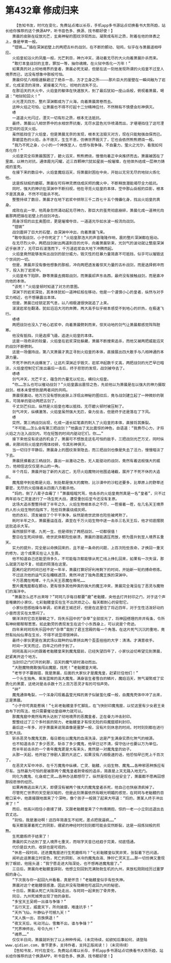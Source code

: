 # 第432章 修成归来
        【告知书友，时代在变化，免费站点难以长存，手机app多书源站点切换看书大势所趋，站长给你推荐的这个换源APP，听书音色多、换源、找书都好使！】
       萧晨的皮肤在绽放光芒，玄奥神秘的图纹浮现而出，凝聚成有形之质，附着在他的体表之上，像是甲胄一般。
       “铿锵……”插在深渊岩壁上的两把古朴的战剑，在不断的颤动、轻鸣，似乎在与萧晨遥相呼应。
       火焰皇如浴火的凤凰一般，光芒刺目，神力冲天，涌动着无尽的大火向着萧晨扑杀而来。
       “敢打本皇战剑的主意，罪加一等，抽你魂魄，在火狱中炼化一万年！”
       如果真的对上彻地境界的皇者，萧晨必死无疑，但是在这一刻他发现所谓的火焰皇不过至人境界而已，远没有想象中那般可怕。
       萧晨仰仗八相极速躲避过了绝杀一击，方才立身之所————那片巨大的崖壁在一瞬间融为了岩浆，化成滚烫的液体，紧接着又汽化，彻地的消失不见。
       在那滔天的大火中，火焰皇的躯体在快速放大，到了最后犹如一座山岳般，俯视着萧晨，喝道：“地狱轮回火！”
       火光湮灭四方，整片深渊都成为了火海，向着萧晨席卷而去。
       这种火焰之可怕，让萧晨也不得不打起十二分精神应付，不然稍有不慎便会形神俱灭。
       哧
       一道道火光闪过，湮灭一切有形之质，根本无法抵抗。
       最终，萧晨以八相世界中的水相世界抗衡，无尽水蓝色光华喷涌而出，才堪堪挡住了这可湮灭空间的滔天火焰。
       虽然抵挡住了火焰皇，但是萧晨无奈的发现，根本无法毁灭对方，现在只能勉强自保而已。
       那碧蓝色的火焰，永不熄灭，生生不息，仿佛世界毁灭了，它也会依然熊熊燃烧一般。
       “我乃不死之身，小小的一个神族至人，也想与我争锋，不自量力，萤火之光尔，看我如何炼化你！”
       火焰皇完全将萧晨围困了，碧火滔天，熊熊燃烧，慢慢向着正中央推挤而去。萧晨被困在了里面，以神力对抗，通体霞光闪耀，近三百颗神穴犹如星辰一般璀璨，在他体外结成一层神力铸成的茧壳。
       在接下来的数日中，火焰皇魔焰滔天，将萧晨封困在中央，开始以无穷无尽的地狱火炼化他。
       这是炼狱般的磨砺，萧晨在可将神灵燃烧成灰烬的魔火中，不断释放潜能竭尽全力抵抗。
       同时，强大的神识在深渊中不断扫视，他在寻觅火焰皇的本体，空中那山岳般的巨影，根本不是其真身，不然不可能杀不死。
       整整持续了数日，萧晨才在地下岩浆中排除三千二百七十五个傀儡化身，找出火焰皇的真身。
       成败在此一举，他周身忽然涌动起无尽神力，那巨大的茧壳彻底崩碎，萧晨化成一道神光向着那两把插在岩壁上的战剑冲去。
       周身浮现的出玄奥图纹，更是璀璨夺目，一道道光华如水波一般流向战剑。
       “铿锵”
       战剑震碎了巨大的石壁，自深渊中冲出，向着萧晨飞来。
       “敢夺我战剑，小子你死定了！”火焰皇那浩大的声音隆隆作响，震的整片深渊都在摇动。
       在无尽烈火中，两把战剑射出两道刺目的光华，向着萧晨斩来，光剑气的波动就让整座深渊近乎崩溃了，无尽巨石滚落而下，千万道岩浆自大地下冲腾而起。
       火焰皇竟然能够发挥出战剑的部分威力，毁灭性的狂暴力量简直不可抵挡，似乎可以摧毁这个世间的一切。
       但是，萧晨并没有像他想象的那般，冲向两把透发着惊天力量的古朴战剑，而是选择俯冲而下，投入到了岩浆中。
       火焰皇布下陷阱，静等萧晨去摘取战剑，而萧晨却声东击西，最终没有接触战剑，而是直冲向他的本体。
       “该死！”火焰皇顿时知道了对方的意图。
       深渊下的岩浆深处，其本体犹如一道神虹般在移动，他是一个谨慎小心的皇者，纵然与对手实力相近，也不想暴露出本体。
       但是，萧晨已经锁定其气息，以八相极速很快就追了上来。
       滚滚岩浆在翻涌，犹如滔滔大河的奔腾，两大高手似乎根本感受不到地心的炽热，在极速飞行。
       哧哧
       两把战剑也没入了地心岩浆中，向着萧晨劈刺而来，惊天动地的剑气让萧晨都感觉阵阵胆寒。
       他没有抵挡，只是选择飞遁，追逐火焰皇的本体。
       这是一场奇异的较量，火焰皇在岩浆深处躲藏，萧晨不断搜索追杀，而他又被两把威能滔天的战剑不断劈刺。
       这是一场僵持战，第八天萧晨才真正寻到火焰皇的本体，直接展出四大散手与八相神通的本源力量。
       不死不休的大战爆发了，让这片深渊近乎毁灭，岩浆冲起数千丈高，两把战剑的光芒早已暗淡，火焰皇控制它们发出最后一击后，终于悲怒的发现，战剑被夺去了。
       哧哧
       剑气冲天，光芒千丈，蕴含的力量无以伦比，横扫火焰皇。
       “你……怎么也可以催动战剑？”火焰皇露出震惊之色，先前他以为萧晨是在以强大的神力摄取战剑，根本未曾想到是两者间的共鸣。
       萧晨很激动，他万万没有想到皮肤上浮现出神秘的图纹后，竟与战剑建立起了一种微妙的联系，可简单的驱动两把古剑了。
       千丈剑芒扫出，纵然是火焰皇也难以抵挡，无尽碧火顿时被压制了。
       剑气冲天，纵横激荡，火焰皇虽然强大无匹，奋力反击，但是终于还是落在了下风。
       哧
       突然，第三柄战剑出现，化成一道长虹笔直的刺入了火焰皇的本体，直接将其撕裂。
       “不可能……怎么会有第三把战剑？”他露出了无比震惊的神色，自语道：“我费尽心力，才将火焰之力注入战剑内，可在短暂的时间内驱动它们，你……”
       接下来他没有说话的机会了，萧晨可不想放走这名可怕的敌手，三把战剑光芒万丈，同时纵横，刹那间将火焰皇的残体绞碎，令其形神俱灭。
       当一切归于平静后，萧晨身上的图纹渐渐隐去，而三把战剑也像是失去了活力，慢慢暗淡了下去。
       萧晨抚摸着这三柄战剑，露出一丝激动之色，无人能驱动的战剑，竟然有着这般强大的威力，他相信这仅仅是冰山的一角。
       半个月后，萧晨开始了新的大逃亡，无尽火焰魔物对他围追堵截，展开了不死不休的大追杀。
       魔鬼窟中到处都是火焰，到处都是强大的魔物，比沙漠中的沙粒还要多，比草原上的野草还要密，无尽的火焰强者从四面八方截杀他。
       “妈的，倒了八辈子血霉了！”萧晨暗暗咒骂，他击杀的火焰皇竟然真是一名“皇者”，只不过两年前与亡灵皇进行了一场生死大战，遭受重创后至今还没有复原。
       这场大追杀整整持续了半年之久，火焰生物根本杀之不尽，一茬接着一茬，在几名天王境界的人形火焰生物的指挥下，险些将萧晨烧成灰烬。
       他的衣衫、须发被烧了个干干净净，纵然是绝世武体也险些被烤熟了。
       耗时半年之久，萧晨噩运连连，直至在千万火焰生物中逐一击杀三名天王后，他才彻底摆脱这批追杀大军。
       虽然狼狈不堪，九死一生，但是得到了两把战剑，一切都很值！
       整日在生死间徘徊，绝世武体都险些崩溃，萧晨的潜能遇压而放，修为晋升到至人境界五重天。
       实力的提升，完全是以命换回来的，且不是一条命的问题，上百次险些丧命，才换回一重天的修为，这个成果实在让人生畏。
       他不知道自己还能坚持多久，不可能每次都能够从死亡线上挣扎回来，如果有一次失误，那么就是万劫不复，彻底的陨落在这里。
       距离约定的时间已经不足一年半，萧晨打算好好利用剩下的时间，开始新一轮的搏命修炼。
       不过这次他的运气实在糟糕透顶，竟然冲进了独角恶魔王族的深渊中。
       千万恶魔在咆哮，十几头天王恶魔在嘶吼……
       整片魔鬼窟都在颤动，更有很多其他种类的强大的魔王冲来，萧晨完全淹没在了恶灵与魔物们的海洋中。
       “萧晨怎么还不出来呀？”珂珂几乎每日都要“磨”老骷髅，央他去打开封印之门，对于这个声音稚嫩的小家伙，七彩骷髅皇实在生不出厌烦之心，每天都耐心的安慰它。
       小家伙倍感枯燥与单调，初来君王城还好，但是在这里住了将近四年，对于生性活泼好动的小兽而言实在太憋闷了。
       懒洋洋的它百无聊赖之下，将失乐园中的“杂草”全部拔光了，将神园搭理的井井有条，令所有神树都郁郁葱葱。如此勤劳的表现发生在这个小东西身上，可以说是个奇迹。
       四年来珂珂将失乐园中的“杂草”栽到了君王宫殿的每一个角落。在这片死气沉沉的重地，竟然有灿灿仙草在生长，不得不说显得很神异。
       最终小家伙更是在演武场以栽种的仙草拼出两个歪歪扭扭的大字：清清。才满意收手。
       时间一天天而过，四年之约终于到了。
       珂珂高高兴兴的跟着老骷髅皇来到魔鬼窟前，已经失望四年了，小家伙迫切希望见到萧晨，赶紧离开这个地方。
       当封印之门打开的刹那，滔天的魔气顿时涌动而出。
       “大胆魔物竟敢强闯出魔窟，找死！”老骷髅皇大喝。
       “老爷子不要搞错，我是萧晨，后面的大家伙才是魔鬼皇，赶紧拦住他们！”
       一个头生独角、紫发蓝眸的高大魔鬼，满身皆生者雪白的鳞片，魔焰滔天，煞气凝聚成了实质化的黑雾，这绝对是击杀数十万上百万恶灵才有的可怕声势。
       “砰”
       魔鬼通体龟裂，一个浑身闪现着晶莹光辉的男子似破茧化蝶一般，自魔鬼壳体中冲了出来，正是萧晨。
       “小子你可真能惹祸！”七彩老骷髅皇手忙脚乱，在飞快封印魔鬼窟，以仗这里有少女君王亲自布下的阵法，他只需要催动皇级神力就可以。
       那魔鬼窟中竟然有两头达到了彻地境界的恶魔皇者，正在奋力冲击封印。
       整整经过了三个多时辰的努力，老骷髅皇才有惊无险的将魔窟顺利封印。
       最后这一年多，对于萧晨来说简直像是噩梦一般，没有片刻休息的时间，时时刻刻都在进行生死大战。
       斩杀恶灵与魔鬼无数，每日都在以魔鬼的血液洗澡，这是产生满身实质化煞气的根源。
       也不知道击杀了多少恶灵，斩杀了多少魔鬼，他早已记不清，保守估计也要以万为单位。
       而半年前击杀的一个青年魔鬼更是大有来头，竟然是一对魔鬼皇的幼子。
       从那一天起，他开始了惨剧人寰的大逃亡，如果没有八相极速的话，他恐怕早已死上千百次了。
       在恶灵大军中冲杀，在千万魔鬼中纵横，亡灵、骷髅、火焰生物、魔鬼……各种邪恶种族应有尽有。当然最为可怕的是被那两个魔鬼皇者跗骨般的追杀，简直是上天无路入地无门。
       同化为魔鬼、化身成亡灵……各种办法都想尽了。纵然是现在已经安全了，萧晨都不愿再回想那段悲惨的经历。
       如果再晚逃出来几天，即便没有被两个强大的魔鬼皇者杀死，他自己也快崩溃疯掉了。
       尽管死亡世界的天空是灰暗的，但是此刻萧晨依然有眼光明媚的感觉，在珂珂与老骷髅的目瞪口呆中，他直接跟地面来了个深吻，像个孩子一般跳了起来大呼道：“妈的，萧某人终于冲出来了！”
       而后，他高兴抱住小兽揉了揉，又跟老骷髅皇来了个热情拥抱，惊的一老一小立刻远退出去百丈远。
       “别怕，我是激动啊！这四年简直生不如死，差点把我逼疯……”
       每天都笼罩着死亡的阴影，绷紧的神经时时刻刻都可能会突然断裂，这是一段炼狱般的煎熬。
       生死磨练终于结束了！
       萧晨的实力达到了至人境界七重天，而咄字天音已经趋于完美，彻底悟通。
       代价是巨大的，收获也是可观的。
       “休息一段时间，还进魔鬼窟进行生死磨练吗？”七彩骷髅皇似笑非笑，张裂着下巴问道。
       闻听此话萧晨立时变色，死亡的阴影、冰冷的魔鬼血液、狰狞亡灵天王……那一切仿佛又重现到了眼前，他摇头道：“我宁愿走进大陆深处，也不想再进魔鬼窟了。”
       三日后，萧晨向老骷髅皇辞别，他想立刻回到充满勃勃生机的九州，来放松刚刚经历过噩梦般的身心。
       “下次我与你一起回九州看看，真是怀念！”老骷髅皇似乎有些失神。
       萧晨对这个老骷髅很感激，因此并没有隐瞒他可返回九州的秘密。
       十日后，萧晨从死亡大陆深处走出，与珂珂一起来到了骨井旁。
       同日，九州死城旁出现了他的身影。
       “多宝天王吴明一出谁与争锋？”
       “五行天王，威震天下，所向披靡，难逢抗手！”
       “天外飞仙，叶静仙子可撼九天！”
       “天人族一出，百族俱退！”
       “夜叉天后，吼动河山，雪舞不出，谁与争锋？”
       “咒界神师出，号令九州！”
       “魂界……”
       仅仅半日间，萧晨就听到了以上种种传闻。(未完待续，如欲知后事如何，请登陆www.qidian.com，章节更多，支持作者，支持正版阅读！)（未完待续）
       【告知书友，时代在变化，免费站点难以长存，手机app多书源站点切换看书大势所趋，站长给你推荐的这个换源APP，听书音色多、换源、找书都好使！】